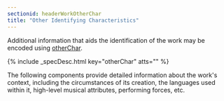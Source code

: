 ```yaml
---
sectionid: headerWorkOtherChar
title: "Other Identifying Characteristics"
---
```




Additional information that aids the identification of the work may be encoded using
<a class="link_odd_elementSpec" href="/v3/elements/otherChar">otherChar</a>.



{% include _specDesc.html key="otherChar" atts="" %}



The following components provide detailed information about the work's context, including
the circumstances of its creation, the languages used within it, high-level musical
attributes, performing forces, etc.

